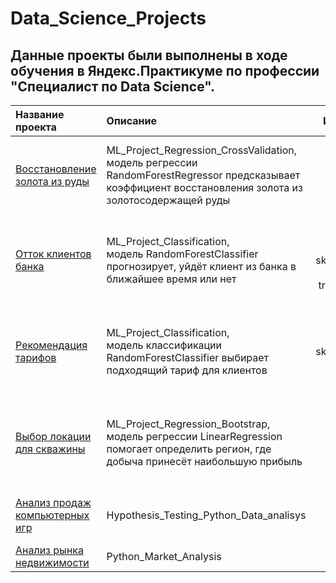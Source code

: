 # Data_Science_Projects

## Данные проекты были выполнены в ходе обучения в Яндекс.Практикуме по профессии "Специалист по Data Science".


| Название проекта      | Описание               | Используемые библиотеки     |
| :-------------------- | :--------------------- |:---------------------------:|
| [Восстановление золота из руды](https://github.com/AlexanderReut/Data_Science_Projects/blob/main/Gold%20Production_ML_Project_Regression_CrossValidation.ipynb) | ML_Project_Regression_CrossValidation, <br> модель регрессии RandomForestRegressor предсказывает коэффициент восстановления золота из золотосодержащей руды|- pandas, <br> - numpy, <br> - matplotlib, <br> - sklearn(LinearRegression, RandomForestRegressor, cross_val_score)|
| [Отток клиентов банка](https://github.com/AlexanderReut/Data_Science_Projects/blob/main/Bank%20Turnover_ML_Project_Classification.ipynb)  | ML_Project_Classification, <br>  модель RandomForestClassifier прогнозирует, уйдёт клиент из банка в ближайшее время или нет  | - pandas, <br> - matplotlib, <br> - sklearn(RandomForestClassifier, LogisticRegression, train_test_split, OrdinalEncoder, StandardScaler, shuffle)|
|[Рекомендация тарифов](https://github.com/AlexanderReut/Data_Science_Projects/blob/main/Mobile%20tariff_selection_ML_Project_Classification.ipynb) |ML_Project_Classification, <br>  модель классификации RandomForestClassifier выбирает подходящий тариф для клиентов |- pandas, <br> - matplotlib, <br> - sklearn(RandomForestClassifier, DecisionTreeClassifier, DummyClassifier, GridSearchCV) |
|[Выбор локации для скважины](https://github.com/AlexanderReut/Data_Science_Projects/blob/main/Well%20location_ML_Project_Regression_Bootstrap.ipynb) | ML_Project_Regression_Bootstrap,<br> модель регрессии LinearRegression помогает определить регион, где добыча принесёт наибольшую прибыль  |- pandas, <br> - numpy, <br> - matplotlib, <br> - sklearn(LinearRegression, train_test_split, mean_squared_error, StandardScaler)|
| [Анализ продаж компьютерных игр](https://github.com/AlexanderReut/Data_Science_Projects/blob/main/Hypothesis_Testing_%20(VideoGames)_Python_Data_analisys.ipynb)      | Hypothesis_Testing_Python_Data_analisys               | - pandas, <br> -scipy <br> - matplotlib, <br> - seaborn     |
| [Анализ рынка недвижимости](https://github.com/AlexanderReut/Data_Science_Projects/blob/main/Real_Estate_Market_Analysis.ipynb)      | Python_Market_Analysis               | pandas     |
